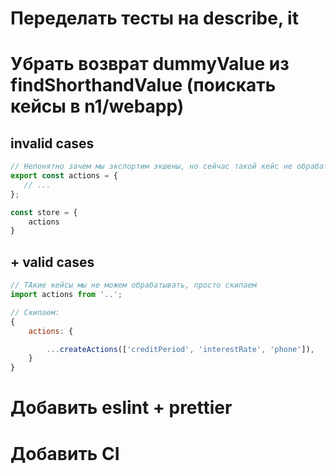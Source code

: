 # Переделать тесты на describe, it

# Убрать возврат dummyValue из findShorthandValue (поискать кейсы в n1/webapp)
## invalid cases
```js
// Непонятно зачем мы экспортим экшены, но сейчас такой кейс не обрабатывается
export const actions = {
   // ...
};

const store = {
    actions
}
```


## + valid cases
```js
// ТАкие кейсы мы не можем обрабатывать, просто скипаем
import actions from '..';
```
```js
// Скипаем:
{
    actions: {

        ...createActions(['creditPeriod', 'interestRate', 'phone']),
    }
}
```


# Добавить eslint + prettier

# Добавить CI
